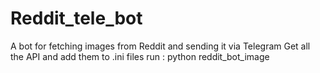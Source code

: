 # Reddit_tele_bot
A bot for fetching images from Reddit and sending it via Telegram
Get all the API and add them to .ini files
 run : python reddit_bot_image
